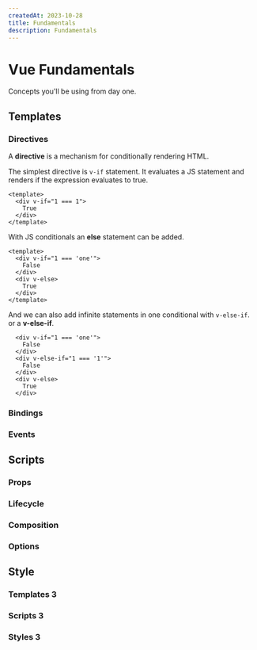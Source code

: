 ```yaml
---
createdAt: 2023-10-28
title: Fundamentals
description: Fundamentals
---
```


# Vue Fundamentals

Concepts you'll be using from day one.

## Templates

### Directives

A **directive** is a mechanism for conditionally rendering HTML.

The simplest directive is `v-if` statement. It evaluates a JS statement and renders if the expression evaluates to true.

```vue
<template>
  <div v-if="1 === 1">
    True
  </div>
</template>
```

With JS conditionals an **else** statement can be added.

```vue
<template>
  <div v-if="1 === 'one'">
    False
  </div>
  <div v-else>
    True
  </div>
</template>
```

And we can also add infinite statements in one conditional with `v-else-if`. or a **v-else-if**.

```vue
  <div v-if="1 === 'one'">
    False
  </div>
  <div v-else-if="1 === '1'">
    False
  </div>
  <div v-else>
    True
  </div>
```

### Bindings
### Events

## Scripts

### Props
### Lifecycle
### Composition
### Options

## Style
### Templates 3
### Scripts 3
### Styles 3

